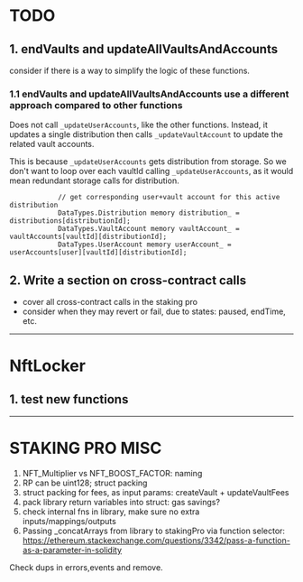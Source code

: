 # TODO

## 1. endVaults and updateAllVaultsAndAccounts

consider if there is a way to simplify the logic of these functions.

### 1.1 endVaults and updateAllVaultsAndAccounts use a different approach compared to other functions

Does not call `_updateUserAccounts`, like the other functions.
Instead, it updates a single distribution then calls `_updateVaultAccount` to update the related vault accounts.

This is because `_updateUserAccounts` gets distribution from storage. So we don't want to loop over each vaultId calling `_updateUserAccounts`, as it would mean redundant storage calls for distribution.

```solidity
            // get corresponding user+vault account for this active distribution 
            DataTypes.Distribution memory distribution_ = distributions[distributionId];
            DataTypes.VaultAccount memory vaultAccount_ = vaultAccounts[vaultId][distributionId];
            DataTypes.UserAccount memory userAccount_ = userAccounts[user][vaultId][distributionId];
```

## 2. Write a section on cross-contract calls

- cover all cross-contract calls in the staking pro
- consider when they may revert or fail, due to states: paused, endTime, etc.

---

# NftLocker

## 1. test new functions

---


# STAKING PRO MISC

1. NFT_Multiplier vs NFT_BOOST_FACTOR: naming
2. RP can be uint128; struct packing
3. struct packing for fees, as input params: createVault + updateVaultFees
4. pack library return variables into struct: gas savings?
5. check internal fns in library, make sure no extra inputs/mappings/outputs
6. Passing _concatArrays from library to stakingPro via function selector:
        https://ethereum.stackexchange.com/questions/3342/pass-a-function-as-a-parameter-in-solidity

Check dups in errors,events and remove.